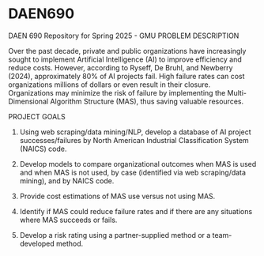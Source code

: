 # DAEN690
DAEN 690 Repository for Spring 2025 - GMU
PROBLEM DESCRIPTION

Over the past decade, private and public organizations have increasingly sought to implement Artificial Intelligence (AI) to improve efficiency and reduce costs. However, according to Ryseff, De Bruhl, and Newberry (2024), approximately 80% of AI projects fail. High failure rates can cost organizations millions of dollars or even result in their closure. Organizations may minimize the risk of failure by implementing the Multi-Dimensional Algorithm Structure (MAS), thus saving valuable resources.

PROJECT GOALS

1. Using web scraping/data mining/NLP, develop a database of AI project successes/failures by North American Industrial Classification System (NAICS) code.

2. Develop models to compare organizational outcomes when MAS is used and when MAS is not used, by case (identified via web scraping/data mining), and by NAICS code.

3. Provide cost estimations of MAS use versus not using MAS.

4. Identify if MAS could reduce failure rates and if there are any situations where MAS succeeds or fails.

5. Develop a risk rating using a partner-supplied method or a team-developed method.
